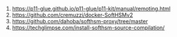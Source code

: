 
1. https://p11-glue.github.io/p11-glue/p11-kit/manual/remoting.html
2. https://github.com/cremuzzi/docker-SoftHSMv2
3. https://github.com/dahoba/softhsm-proxy/tree/master
4. https://techglimpse.com/install-softhsm-source-compilation/
